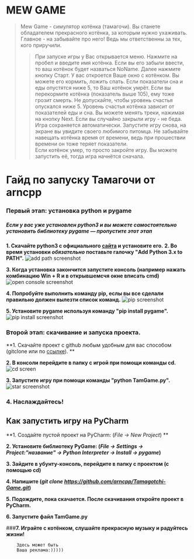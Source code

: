 # MEW GAME #
> Mew Game - симулятор котёнка (тамагочи). Вы станете обладателем прекрасного котёнка,
за которым нужно ухаживать. Главное - на забывайте про него! Ведь мы ответственны за тех, кого приручили.
>> При запуске игры у Вас открывается меню. Нажмите на пробел и введите имя котёнка. Если вы его забыли ввести, 
то ваш котёнок будет назваться NoName. Далее нажмите кнопку Старт. У вас откроется Ваше окно с котёнком. 
Вы можете его кормить, ложить спать. Если показатели сна и еды опустятся ниже 5, то Ваш котёнок умрёт. Если вы
перекормите котёнка (показатель выше 105), ему тоже грозит смерть. Не допускайте, чтобы уровень счастья опускался ниже 5. 
Уровень счастья котёнка зависит от показателей еды и сна. Вы можете менять треки, нажимая на кнопку Next. 
Если вы случайно закрыли игру - не беда. Игра сохраняется автоматически. Запустите игру снова, 
на экране вы увидите своего любимого питомца.
Не забывайте навещать котёнка время от времени, ведь при прошествии времени он тоже теряет показатели.  
Если котёнок умер, то просто закройте игру. Вы можете запустить её, тогда игра начнётся сначала. 

# Гайд по запуску Тамагочи от arncpp
### **Первый этап: установка python и pygame**
##### *Если у вас уже установлен python3 и вы можете самостоятельно установить библиотеку pygame — пропустите этот этап*

**1. Скачайте python3 с официального [сайта](https://www.python.org/downloads/) и установите его.**
**2. Во время установки *обязательно* поставьте галочку "Add Python 3.x to PATH".**
![add path screenshot](https://c.radikal.ru/c17/2103/ab/b5f3b7a0680b.png)

**3. Когда установка закончится запустите консоль (например нажать комбинацию Win + R и в открывшемсчя окне вписать cmd)**
![open console screenshot](https://b.radikal.ru/b30/2103/79/aeab9b79b642.png)

**4. Попробуйте выполнить команду pip, еслы вы все сделали правильно должен вылезти список команд.**
![pip screenshot](https://b.radikal.ru/b13/2103/83/456ad752e69d.png)

**5. Установите pygame используя команду "pip install pygame".**
![pip install screenshot](https://a.radikal.ru/a32/2103/da/42f713b6d000.png)

### **Второй этап: скачивание и запуска проекта.**
**1. Скачайте проект с github любым удобным для вас способом (gitclone или по [ссылке](https://github.com/arncpp/Tamagotchi-Game.git)). **

**2. В консоли перейдите в папку с игрой при помощи команды cd.**
![cd screen](https://a.radikal.ru/a24/2103/df/919e8eaaf2a3.png)

**3. Запустите игру при помощи команды "python TamGame.py".**
![star screenshot](https://b.radikal.ru/b22/2103/79/4ca653c885c9.png)

### **4. Наслаждайтесь!**

## Как запустить игру на PyCharm ##

**1. Создайте пустой проект на PyCharm: (*File -> New Project*) **

**2. Установите библиотеку PyGame: (*File -> Settings -> Project:"название" -> Python Interpreter -> Install -> pygame*)**

**3. Зайдите в убунту-консоль, перейдите в папку с проектом (с помощью cd)**

**4. Напишите (***git clone https://github.com/arncpp/Tamagotchi-Game.git***)**

**5. Подождите, пока скачается. После скачивания откройте проект в PyCharm.**

**6. Запустите файл TamGame.py**

###**7. Играйте с котёнком, слушайте прекрасную музыку и радуйтесь жизни!**

```
    Здесь может быть
    Ваша реклама:)))))
```